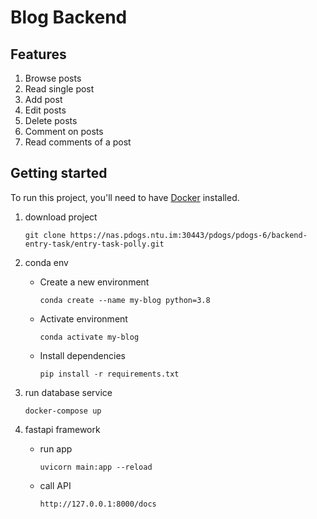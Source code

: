 # Blog Backend


## Features
1. Browse posts
2. Read single post
3. Add post
4. Edit posts
5. Delete posts
6. Comment on posts
7. Read comments of a post

## Getting started
To run this project, you'll need to have [Docker](https://docs.docker.com/get-docker/) installed.

1. download project
   ```
   git clone https://nas.pdogs.ntu.im:30443/pdogs/pdogs-6/backend-entry-task/entry-task-polly.git
   ```
   
2. conda env
    - Create a new environment
        ```
        conda create --name my-blog python=3.8
        ```
    - Activate environment
        ```
        conda activate my-blog
        ```
    - Install dependencies
        ```
        pip install -r requirements.txt
        ```
3. run database service
   ```
   docker-compose up 
   ```
      
4. fastapi framework
    - run app
        ```
        uvicorn main:app --reload
        ```
    - call API 
        ```
        http://127.0.0.1:8000/docs
        ```






